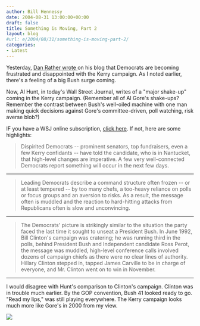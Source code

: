 ```yaml
---
author: Bill Hennessy
date: 2004-08-31 13:00:00+00:00
draft: false
title: Something is Moving, Part 2
layout: blog
#url: e/2004/08/31/something-is-moving-part-2/
categories:
- Latest
---
```


Yesterday, [Dan Rather wrote ](https://www.cbsnews.com/stories/2004/08/29/opinion/main639222.shtml)on his blog that Democrats are becoming frustrated and disappointed with the Kerry campaign. As I noted earlier, there's a feeling of a big Bush surge coming.




Now, Al Hunt, in today's Wall Street Journal, writes of a "major shake-up" coming in the Kerry campaign. (Remember all of Al Gore's shake-ups? Remember the contrast between Bush's well-oiled machine with one man making quick decisions against Gore's committee-driven, poll watching, risk averse blob?) 




IF you have a WSJ online subscription, [click here](https://online.wsj.com/article/0,,SB109396051280705705,00.html?mod=home_whats_news_us). If not, here are some highlights:




> 

> 
> Dispirited Democrats -- prominent senators, top fundraisers, even a few Kerry confidants -- have told the candidate, who is in Nantucket, that high-level changes are imperative. A few very well-connected Democrats report something will occur in the next few days.
> 
> 




***




> 

> 
> Leading Democrats describe a command structure often frozen -- or at least tempered -- by too many chefs, a too-heavy reliance on polls or focus groups and an aversion to risks. As a result, the message often is muddled and the reaction to hard-hitting attacks from Republicans often is slow and unconvincing.
> 
> 




***




> 

> 
> The Democrats' picture is strikingly similar to the situation the party faced the last time it sought to unseat a President Bush. In June 1992, Bill Clinton's campaign was cratering; he was running third in the polls, behind President Bush and Independent candidate Ross Perot, the message was muddled, high-level conference calls involved dozens of campaign chiefs as there were no clear lines of authority. Hillary Clinton stepped in, tapped James Carville to be in charge of everyone, and Mr. Clinton went on to win in November.
> 
> 




***




I would disagree with Hunt's comparison to Clinton's campaign. Clinton was in trouble much earlier. By the GOP convention, Bush 41 looked ready to go. "Read my lips," was still playing everywhere. The Kerry campaign looks much more like Gore's in 2000 from my view.




![](https://blog.billhennessy.com/aggbug.aspx?PostID=603)


